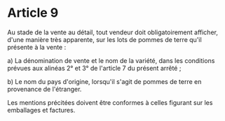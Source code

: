 # Article 9

Au stade de la vente au détail, tout vendeur doit obligatoirement afficher, d'une manière très apparente, sur les lots de pommes de terre qu'il présente à la vente :

a) La dénomination de vente et le nom de la variété, dans les conditions prévues aux alinéas 2° et 3° de l'article 7 du présent arrêté ;

b) Le nom du pays d'origine, lorsqu'il s'agit de pommes de terre en provenance de l'étranger.

Les mentions précitées doivent être conformes à celles figurant sur les emballages et factures.

